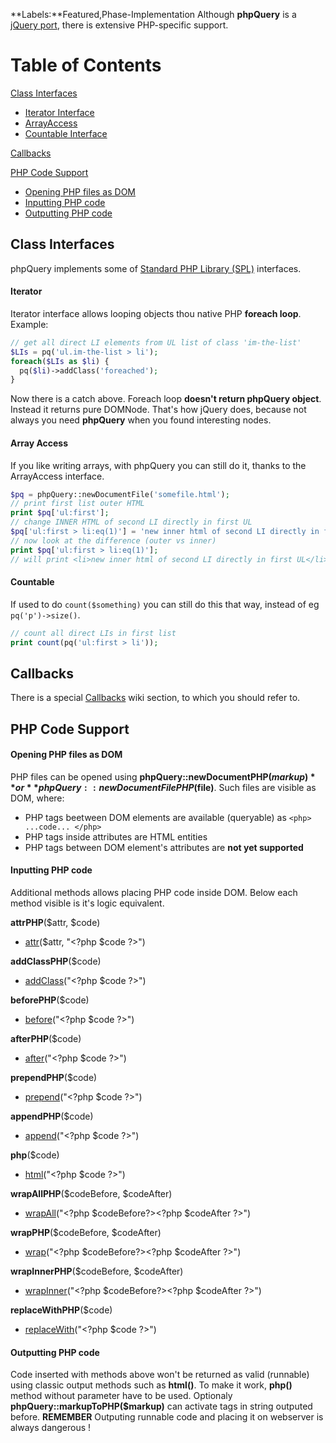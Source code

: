 **Labels:**Featured,Phase-Implementation Although **phpQuery** is a
[jQuery
port](http://code.google.com/p/phpquery/wiki/jQueryPortingState), there
is extensive PHP-specific support.

Table of Contents
=================

[Class Interfaces](#Class_Interfaces)

-   [Iterator Interface](#Iterator)
-   [ArrayAccess](#Array_Access)
-   [Countable Interface](#Countable)

[Callbacks](http://code.google.com/p/phpquery/wiki/Callbacks)

[PHP Code Support](#PHP_Code_Support)

-   [Opening PHP files as DOM](#Opening_PHP_files_as_DOM)
-   [Inputting PHP code](#Inputting_PHP_code)
-   [Outputting PHP code](#Outputting_PHP_code)

Class Interfaces
----------------

phpQuery implements some of [Standard PHP Library
(SPL)](http://pl.php.net/spl) interfaces.

#### Iterator

Iterator interface allows looping objects thou native PHP **foreach
loop**. Example:

``` php
// get all direct LI elements from UL list of class 'im-the-list'
$LIs = pq('ul.im-the-list > li');
foreach($LIs as $li) {
  pq($li)->addClass('foreached');
}
```

Now there is a catch above. Foreach loop **doesn't return phpQuery
object**. Instead it returns pure DOMNode. That's how jQuery does,
because not always you need **phpQuery** when you found interesting
nodes.

#### Array Access

If you like writing arrays, with phpQuery you can still do it, thanks to
the ArrayAccess interface.

``` php
$pq = phpQuery::newDocumentFile('somefile.html');
// print first list outer HTML
print $pq['ul:first'];
// change INNER HTML of second LI directly in first UL
$pq['ul:first > li:eq(1)'] = 'new inner html of second LI directly in first UL';
// now look at the difference (outer vs inner)
print $pq['ul:first > li:eq(1)'];
// will print <li>new inner html of second LI directly in first UL</li>
```

#### Countable

If used to do `count($something)` you can still do this that way,
instead of eg `pq('p')->size()`.

``` php
// count all direct LIs in first list
print count(pq('ul:first > li'));
```

Callbacks
---------

There is a special
[Callbacks](http://code.google.com/p/phpquery/wiki/Callbacks) wiki
section, to which you should refer to.

PHP Code Support
----------------

#### Opening PHP files as DOM

PHP files can be opened using **phpQuery::newDocumentPHP($markup)** or
**phpQuery::newDocumentFilePHP($file)**. Such files are visible as DOM,
where:

-   PHP tags beetween DOM elements are available (queryable) as
    `<php> ...code... </php>`
-   PHP tags inside attributes are HTML entities
-   PHP tags between DOM element's attributes are **not yet supported**

#### Inputting PHP code

Additional methods allows placing PHP code inside DOM. Below each method
visible is it's logic equivalent.

**attrPHP**($attr, $code)

-   [attr](http://docs.jquery.com/Attributes/attr)($attr, "\<?php
    $code ?\>")

**addClassPHP**($code)

-   [addClass](http://docs.jquery.com/Attributes/addClass)("\<?php
    $code ?\>")

**beforePHP**($code)

-   [before](http://docs.jquery.com/Manipulation/before)("\<?php $code
    ?\>")

**afterPHP**($code)

-   [after](http://docs.jquery.com/Manipulation/after)("\<?php $code
    ?\>")

**prependPHP**($code)

-   [prepend](http://docs.jquery.com/Manipulation/prepend)("\<?php
    $code ?\>")

**appendPHP**($code)

-   [append](http://docs.jquery.com/Manipulation/append)("\<?php $code
    ?\>")

**php**($code)

-   [html](http://docs.jquery.com/Manipulation/html)("\<?php $code
    ?\>")

**wrapAllPHP**($codeBefore, $codeAfter)

-   [wrapAll](http://docs.jquery.com/Manipulation/wrapAll)("\<?php
    $codeBefore?\>\<?php $codeAfter ?\>")

**wrapPHP**($codeBefore, $codeAfter)

-   [wrap](http://docs.jquery.com/Manipulation/wrap)("\<?php
    $codeBefore?\>\<?php $codeAfter ?\>")

**wrapInnerPHP**($codeBefore, $codeAfter)

-   [wrapInner](http://docs.jquery.com/Manipulation/wrapInner)("\<?php
    $codeBefore?\>\<?php $codeAfter ?\>")

**replaceWithPHP**($code)

-   [replaceWith](http://docs.jquery.com/Manipulation/replaceWith)("\<?php
    $code ?\>")

#### Outputting PHP code

Code inserted with methods above won't be returned as valid (runnable)
using classic output methods such as **html()**. To make it work,
**php()** method without parameter have to be used. Optionaly
**phpQuery::markupToPHP($markup)** can activate tags in string outputed
before. **REMEMBER** Outputing runnable code and placing it on webserver
is always dangerous !
